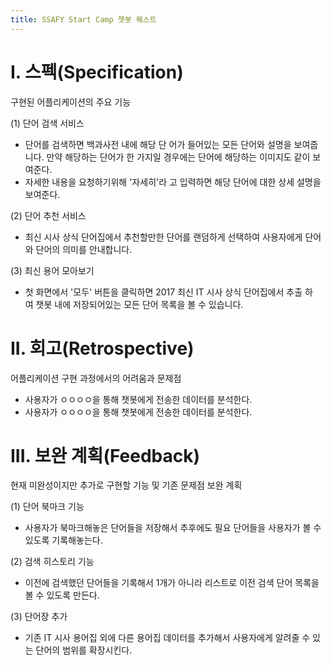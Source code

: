 ```yaml
---
title: SSAFY Start Camp 챗봇 퀘스트
---
```


# I. 스펙(Specification)

구현된 어플리케이션의 주요 기능

(1) 단어 검색 서비스

* 단어를 검색하면 백과사전 내에 해당 단 어가 들어있는 모든 단어와 설명을 보여줍니다. 만약 해당하는 단어가 한 가지일 경우에는 단어에 해당하는 이미지도 같이 보여준다.
* 자세한 내용을 요청하기위해 '자세히'라 고 입력하면 해당 단어에 대한 상세 설명을 보여준다.

(2) 단어 추천 서비스

* 최신 시사 상식 단어집에서 추천할만한 단어를 랜덤하게 선택하여 사용자에게 단어와 단어의 의미를 안내합니다.

(3) 최신 용어 모아보기

* 첫 화면에서 '모두' 버튼을 클릭하면 2017 최신 IT 시사 상식 단어집에서 추출 하여 챗봇 내에 저장되어있는 모든 단어 목록을 볼 수 있습니다.  

# II. 회고(Retrospective)

어플리케이션 구현 과정에서의 어려움과 문제점

* 사용자가 ㅇㅇㅇㅇ을 통해 챗봇에게 전송한 데이터를 분석한다.
* 사용자가 ㅇㅇㅇㅇ을 통해 챗봇에게 전송한 데이터를 분석한다.

# III. 보완 계획(Feedback)

현재 미완성이지만 추가로 구현할 기능 및 기존 문제점 보완 계획

(1) 단어 북마크 기능

* 사용자가 북마크해놓은 단어들을 저장해서 추후에도 필요 단어들을 사용자가 볼 수 있도록 기록해놓는다.

(2) 검색 히스토리 기능

* 이전에 검색했던 단어들을 기록해서 1개가 아니라 리스트로 이전 검색 단어 목록을 볼 수 있도록 만든다.

(3) 단어장 추가

* 기존 IT 시사 용어집 외에 다른 용어집 데이터를 추가해서 사용자에게 알려줄 수 있는 단어의 범위를 확장시킨다.
